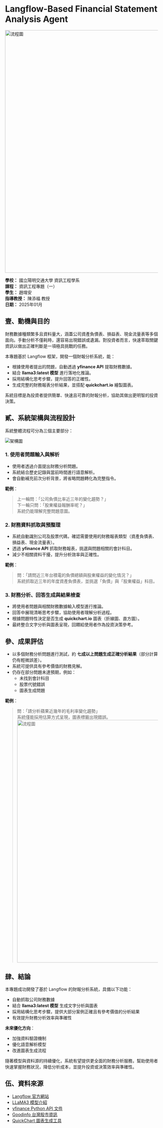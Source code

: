 # Langflow-Based Financial Statement Analysis Agent

<img src="png/9-1.png" alt="流程圖" width="800">

**學校：** 國立陽明交通大學 資訊工程學系  
**課程：** 資訊工程專題（一）  
**學生：** 趙堉安  
**指導教授：** 陳添福 教授  
**日期：** 2025年01月

## 壹、動機與目的
財務數據種類繁多且資料量大，涵蓋公司資產負債表、損益表、現金流量表等多個面向。手動分析不僅耗時，還容易出現錯誤或遺漏。對投資者而言，快速萃取關鍵資訊以做出正確判斷是一項極具挑戰的任務。  

本專題基於 Langflow 框架，開發一個財報分析系統，能：
- 根據使用者提出的問題，自動透過 **yfinance API** 提取財務數據。
- 結合 **llama3:latest 模型** 進行落地化推論。
- 採用結構化思考步驟，提升回答的正確性。
- 生成完整的財務報表分析結果，並搭配 **quickchart.io** 繪製圖表。

系統目標是為投資者提供簡單、快速且可靠的財報分析，協助其做出更明智的投資決策。

## 貳、系統架構與流程設計
系統整體流程可分為三個主要部分：

![架構圖](png/9-2.png)

### 1. 使用者問題輸入與解析
- 使用者透過介面提出財務分析問題。
- 系統結合歷史記錄與當前時間進行語意解析。
- 會自動補充前次分析背景，將省略問題轉化為完整指令。  

**範例**：
> 上一輪問：「公司負債比率近三年的變化趨勢？」  
> 下一輪只問：「股東權益報酬率呢？」  
> 系統仍能理解完整問題意圖。

### 2. 財務資料抓取與預整理
- 系統自動識別公司及股票代碼，確認需要使用的財務報表類型（資產負債表、損益表、現金流量表）。
- 透過 **yfinance API** 抓取財務報表，挑選與問題相關的會計科目。
- 減少不相關資料干擾，提升分析效率與正確性。  

**範例**：
> 問：「請問近三年台積電的負債總額與股東權益的變化情況？」  
> 系統抓取近三年的年度資產負債表，並挑選「負債」與「股東權益」科目。

### 3. 財務分析、回答生成與結果檢查
- 將使用者問題與相關財務數據輸入模型進行推論。
- 回答中展現清晰思考步驟，協助使用者理解分析過程。
- 根據問題特性決定是否生成 **quickchart.io** 圖表（折線圖、直方圖）。
- 最終整合文字分析與圖表呈現，回饋給使用者作為投資決策參考。

## 參、成果評估
- 以多個財務分析問題進行測試，約 **七成以上問題生成正確分析結果**（部分計算仍有輕微誤差）。
- 系統可提供具有參考價值的財務見解。
- 仍存在部分問題未達預期，例如：
  - 未找到會計科目
  - 股票代號錯誤
  - 圖表生成問題  

**範例**：
> 問：「請分析蘋果近幾年的毛利率變化趨勢」  
> 系統僅能採用估算方式呈現，圖表標籤出現錯誤。
> <img src="png/8-5.png" alt="流程圖" width="800">

## 肆、結論
本專題成功開發了基於 Langflow 的財報分析系統，具備以下功能：
- 自動抓取公司財務數據
- 結合 **llama3:latest 模型** 生成文字分析與圖表
- 採用結構化思考步驟，提供大部分案例正確且有參考價值的分析結果
- 有效提升財務分析效率與準確性

**未來優化方向**：
- 加強資料驗證機制
- 優化語意解析模型
- 改進圖表生成流程  

隨著模型與資料源的持續優化，系統有望提供更全面的財務分析服務，幫助使用者快速掌握財務狀況，降低分析成本，並提升投資或決策效率與準確性。

## 伍、資料來源
- [Langflow 官方網站](https://www.langflow.org/)
- [LLaMA3 模型介紹](https://ollama.com/library/llama3)
- [yfinance Python API 文件](https://ranaroussi.github.io/yfinance/index.html)
- [Goodinfo 台灣股市資訊](https://goodinfo.tw/tw/StockFinDetail.asp)
- [QuickChart 圖表生成工具](https://quickchart.io/)
